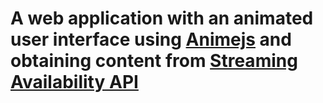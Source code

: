 # A web application with an animated user interface using [Animejs](https://animejs.com/) and obtaining content from [Streaming Availability API](https://rapidapi.com/movie-of-the-night-movie-of-the-night-default/api/streaming-availability)
